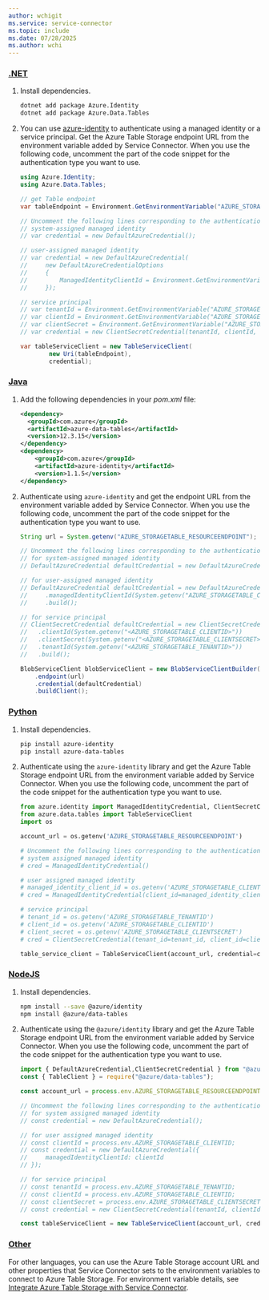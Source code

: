 ```yaml
---
author: wchigit
ms.service: service-connector
ms.topic: include
ms.date: 07/28/2025
ms.author: wchi
---
```



### [.NET](#tab/dotnet)

1. Install dependencies.

    ```bash
    dotnet add package Azure.Identity
    dotnet add package Azure.Data.Tables
    ```

1. You can use [azure-identity](https://www.nuget.org/packages/Azure.Identity/) to authenticate using a managed identity or a service principal. Get the Azure Table Storage endpoint URL from the environment variable added by Service Connector. When you use the following code, uncomment the part of the code snippet for the authentication type you want to use.

    ```csharp
    using Azure.Identity;
    using Azure.Data.Tables;
    
    // get Table endpoint
    var tableEndpoint = Environment.GetEnvironmentVariable("AZURE_STORAGETABLE_RESOURCEENDPOINT");
    
    // Uncomment the following lines corresponding to the authentication type you want to use.
    // system-assigned managed identity
    // var credential = new DefaultAzureCredential();
    
    // user-assigned managed identity
    // var credential = new DefaultAzureCredential(
    //     new DefaultAzureCredentialOptions
    //     {
    //         ManagedIdentityClientId = Environment.GetEnvironmentVariable("AZURE_STORAGETABLE_CLIENTID");
    //     });
    
    // service principal 
    // var tenantId = Environment.GetEnvironmentVariable("AZURE_STORAGETABLE_TENANTID");
    // var clientId = Environment.GetEnvironmentVariable("AZURE_STORAGETABLE_CLIENTID");
    // var clientSecret = Environment.GetEnvironmentVariable("AZURE_STORAGETABLE_CLIENTSECRET");
    // var credential = new ClientSecretCredential(tenantId, clientId, clientSecret);
    
    var tableServiceClient = new TableServiceClient(
            new Uri(tableEndpoint),
            credential);
    ```

### [Java](#tab/java)

1. Add the following dependencies in your *pom.xml* file:

    ```xml
    <dependency>
      <groupId>com.azure</groupId>
      <artifactId>azure-data-tables</artifactId>
      <version>12.3.15</version>
    </dependency>
    <dependency>
        <groupId>com.azure</groupId>
        <artifactId>azure-identity</artifactId>
        <version>1.1.5</version>
    </dependency>
    ```

1. Authenticate using `azure-identity` and get the endpoint URL from the environment variable added by Service Connector. When you use the following code, uncomment the part of the code snippet for the authentication type you want to use.

    ```java
    String url = System.getenv("AZURE_STORAGETABLE_RESOURCEENDPOINT");  

    // Uncomment the following lines corresponding to the authentication type you want to use.
    // for system-assigned managed identity
    // DefaultAzureCredential defaultCredential = new DefaultAzureCredentialBuilder().build();

    // for user-assigned managed identity
    // DefaultAzureCredential defaultCredential = new DefaultAzureCredentialBuilder()
    //     .managedIdentityClientId(System.getenv("AZURE_STORAGETABLE_CLIENTID"))
    //     .build();

    // for service principal
    // ClientSecretCredential defaultCredential = new ClientSecretCredentialBuilder()
    //   .clientId(System.getenv("<AZURE_STORAGETABLE_CLIENTID>"))
    //   .clientSecret(System.getenv("<AZURE_STORAGETABLE_CLIENTSECRET>"))
    //   .tenantId(System.getenv("<AZURE_STORAGETABLE_TENANTID>"))
    //   .build();

    BlobServiceClient blobServiceClient = new BlobServiceClientBuilder()
        .endpoint(url)
        .credential(defaultCredential)
        .buildClient();
    ```

### [Python](#tab/python)
1. Install dependencies.

   ```bash
   pip install azure-identity
   pip install azure-data-tables
   ```

1. Authenticate using the `azure-identity` library and get the Azure Table Storage endpoint URL from the environment variable added by Service Connector. When you use the following code, uncomment the part of the code snippet for the authentication type you want to use.

    ```python
    from azure.identity import ManagedIdentityCredential, ClientSecretCredential
    from azure.data.tables import TableServiceClient
    import os
    
    account_url = os.getenv('AZURE_STORAGETABLE_RESOURCEENDPOINT')
    
    # Uncomment the following lines corresponding to the authentication type you want to use.
    # system assigned managed identity
    # cred = ManagedIdentityCredential()
    
    # user assigned managed identity
    # managed_identity_client_id = os.getenv('AZURE_STORAGETABLE_CLIENTID')
    # cred = ManagedIdentityCredential(client_id=managed_identity_client_id)
    
    # service principal
    # tenant_id = os.getenv('AZURE_STORAGETABLE_TENANTID')
    # client_id = os.getenv('AZURE_STORAGETABLE_CLIENTID')
    # client_secret = os.getenv('AZURE_STORAGETABLE_CLIENTSECRET')
    # cred = ClientSecretCredential(tenant_id=tenant_id, client_id=client_id, client_secret=client_secret) 
    
    table_service_client = TableServiceClient(account_url, credential=cred)
    ```

### [NodeJS](#tab/nodejs)
1. Install dependencies.

   ```bash
   npm install --save @azure/identity
   npm install @azure/data-tables
   ```

1. Authenticate using the `@azure/identity` library and get the Azure Table Storage endpoint URL from the environment variable added by Service Connector. When you use the following code, uncomment the part of the code snippet for the authentication type you want to use.


    ```javascript
    import { DefaultAzureCredential,ClientSecretCredential } from "@azure/identity";
    const { TableClient } = require("@azure/data-tables");
    
    const account_url = process.env.AZURE_STORAGETABLE_RESOURCEENDPOINT;
    
    // Uncomment the following lines corresponding to the authentication type you want to use.
    // for system assigned managed identity
    // const credential = new DefaultAzureCredential();
    
    // for user assigned managed identity
    // const clientId = process.env.AZURE_STORAGETABLE_CLIENTID;
    // const credential = new DefaultAzureCredential({
    //     managedIdentityClientId: clientId
    // });
    
    // for service principal
    // const tenantId = process.env.AZURE_STORAGETABLE_TENANTID;
    // const clientId = process.env.AZURE_STORAGETABLE_CLIENTID;
    // const clientSecret = process.env.AZURE_STORAGETABLE_CLIENTSECRET;
    // const credential = new ClientSecretCredential(tenantId, clientId, clientSecret);
    
    const tableServiceClient = new TableServiceClient(account_url, credential);
    ```

### [Other](#tab/none)
For other languages, you can use the Azure Table Storage account URL and other properties that Service Connector sets to the environment variables to connect to Azure Table Storage. For environment variable details, see [Integrate Azure Table Storage with Service Connector](../how-to-integrate-storage-table.md).
